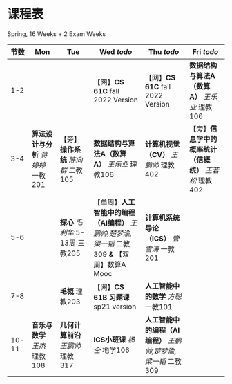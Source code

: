 # 课程表
Spring, 16 Weeks + 2 Exam Weeks

|节数|Mon|Tue|Wed *todo*|Thu *todo*|Fri *todo*|
|-----|-----|-----|-----|-----|-----|
|1-2|||【网】**CS 61C** fall 2022 Version|【网】**CS 61C** fall 2022 Version|**数据结构与算法A（数算A）** *王乐业* 理教106|
|3-4|**算法设计与分析** *蒋婷婷* 一教201|【旁】**操作系统** *陈向群* 二教105|**数据结构与算法A（数算A）** *王乐业* 理教106|**计算机视觉（CV）** *王鹏帅* 理教402|【旁】**信息学中的概率统计（信概统）** *王若松* 理教402|
|5-6||**探心** *毛利华* 5-13周 三教205|【单周】**人工智能中的编程（AI编程）** *王鹏帅,楚梦渝,梁一韬* 二教309 **&** 【双周】数算A Mooc|**计算机系统导论（ICS）** *管雪涛* 一教201|
|7-8||**毛概** 理教203|【网】**CS 61B 习题课** sp21 version|**人工智能中的数学** *方聪* 一教101|
|10-11|**音乐与数学** *王杰* 理教108|**几何计算前沿** *王鹏帅* 理教317|**ICS小班课** *杨仝* 地学106|**人工智能中的编程（AI编程）** *王鹏帅,楚梦渝,梁一韬* 二教309|
